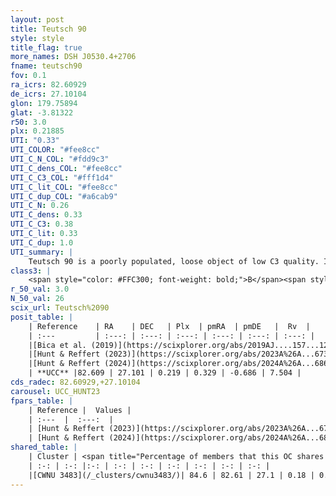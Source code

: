```yaml
---
layout: post
title: Teutsch 90
style: style
title_flag: true
more_names: DSH J0530.4+2706
fname: teutsch90
fov: 0.1
ra_icrs: 82.60929
de_icrs: 27.10104
glon: 179.75894
glat: -3.81322
r50: 3.0
plx: 0.21885
UTI: "0.33"
UTI_COLOR: "#fee8cc"
UTI_C_N_COL: "#fdd9c3"
UTI_C_dens_COL: "#fee8cc"
UTI_C_C3_COL: "#fff1d4"
UTI_C_lit_COL: "#fee8cc"
UTI_C_dup_COL: "#a6cab9"
UTI_C_N: 0.26
UTI_C_dens: 0.33
UTI_C_C3: 0.38
UTI_C_lit: 0.33
UTI_C_dup: 1.0
UTI_summary: |
    Teutsch 90 is a poorly populated, loose object of low C3 quality. It is poorly studied in the literature. This object shares a large percentage of members with a later reported entry.
class3: |
    <span style="color: #FFC300; font-weight: bold;">B</span><span style="color: red; font-weight: bold;">C</span>
r_50_val: 3.0
N_50_val: 26
scix_url: Teutsch%2090
posit_table: |
    | Reference    | RA    | DEC   | Plx  | pmRA  | pmDE   |  Rv  |
    | :---         | :---: | :---: | :---: | :---: | :---: | :---: |
    |[Bica et al. (2019)](https://scixplorer.org/abs/2019AJ....157...12B) | 82.612 | 27.103 | -- | -- | -- | -- |
    |[Hunt & Reffert (2023)](https://scixplorer.org/abs/2023A%26A...673A.114H) | 82.605 | 27.099 | 0.245 | 0.323 | -0.653 | -- |
    |[Hunt & Reffert (2024)](https://scixplorer.org/abs/2024A%26A...686A..42H) | 82.605 | 27.099 | 0.245 | 0.323 | -0.653 | -- |
    | **UCC** |82.609 | 27.101 | 0.219 | 0.329 | -0.686 | 7.504 | 
cds_radec: 82.60929,+27.10104
carousel: UCC_HUNT23
fpars_table: |
    | Reference |  Values |
    | :---  |  :---:  |
    | [Hunt & Reffert (2023)](https://scixplorer.org/abs/2023A%26A...673A.114H) | `AV50=1.328, diffAV50=1.097, MOD50=13.041, logAge50=9.3` |
    | [Hunt & Reffert (2024)](https://scixplorer.org/abs/2024A%26A...686A..42H) | `MassJ=175.836` |
shared_table: |
    | Cluster | <span title="Percentage of members that this OC shares with the ones listed">%</span>   | RA   | DEC   | Plx   | pmRA  | pmDE  | Rv | UTI |
    | :-: | :-: |:-: | :-: | :-: | :-: | :-: | :-: | :-: |
    |[CWNU 3483](/_clusters/cwnu3483/)| 84.6 | 82.61 | 27.1 | 0.18 | 0.31 | -0.69 | 4.06 |0.11 |
---
```


